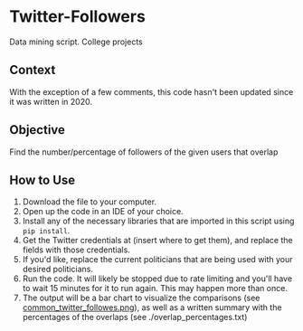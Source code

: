 # Twitter-Followers
Data mining script. College projects

## Context
With the exception of a few comments, this code hasn't been updated since it was written in 2020.

## Objective
Find the number/percentage of followers of the given users that overlap

## How to Use
1. Download the file to your computer.
2. Open up the code in an IDE of your choice.
3. Install any of the necessary libraries that are imported in this script using `pip install`.
4. Get the Twitter credentials at (insert where to get them), and replace the fields with those credentials.
5. If you'd like, replace the current politicians that are being used with your desired politicians.
6. Run the code. It will likely be stopped due to rate limiting and you'll have to wait 15 minutes for it to run again. This may happen more than once.
7. The output will be a bar chart to visualize the comparisons (see [common_twitter_followes.png](https://github.com/sharellcodes/Twitter-Followers/blob/main/common_twitter_followers.png)), as well as a written summary with the percentages of the overlaps (see ./overlap_percentages.txt)
